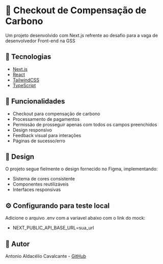 # 🌳 Checkout de Compensação de Carbono

Um projeto desenvolvido com Next.js refrente ao desafio para a vaga de desenvolvedor Front-end na GSS

## 🚀 Tecnologias

- [Next.js](https://nextjs.org/)
- [React](https://reactjs.org/)
- [TailwindCSS](https://tailwindcss.com/)
- [TypeScript](https://www.typescriptlang.org/)


## 📱 Funcionalidades

- Checkout para compensação de carbono
- Processamento de pagamentos
- Permissão de prosseguir apenas com todos os campos preenchidos
- Design responsivo
- Feedback visual para interações
- Páginas de sucesso/erro

## 🎨 Design

O projeto segue fielmente o design fornecido no Figma, implementando:
- Sistema de cores consistente
- Componentes reutilizáveis
- Interfaces responsivas

## ⚙️ Configurando para teste local

Adicione o arquivo .env com a variavel abaixo com o link do mock:

- NEXT_PUBLIC_API_BASE_URL=sua_url

## 👥 Autor

Antonio Aldacélio Cavalcante - [GitHub](https://github.com/Aldacelio)